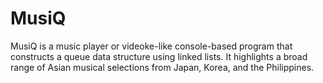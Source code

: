 # MusiQ

MusiQ is a music player or videoke-like console-based program that constructs a queue data structure using linked lists. It highlights a broad range of Asian musical selections from Japan, Korea, and the Philippines.
